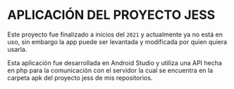 # APLICACIÓN DEL PROYECTO JESS

Este proyecto fue finalizado a inicios del `2021` y actualmente ya no está en uso, sin embargo la app puede ser levantada y modificada por quien quiera usarla.

Esta aplicación fue desarrollada en Android Studio y utiliza una API hecha en php para la comunicación con el servidor la cual se encuentra en la carpeta apk del proyecto jess de mis repositorios.
